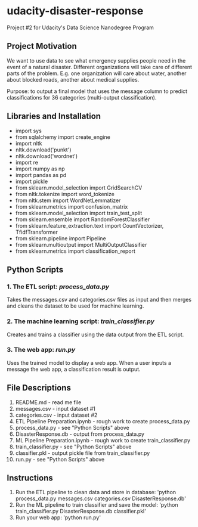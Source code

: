 # udacity-disaster-response
Project #2 for Udacity's Data Science Nanodegree Program

## Project Motivation
We want to use data to see what emergency supplies people need in the event of a natural disaster. Different organizations will take care of different parts of the problem. E.g. one organization will care about water, another about blocked roads, another about medical supplies.

Purpose: to output a final model that uses the message column to predict classifications for 36 categories (multi-output classification).

## Libraries and Installation
- import sys
- from sqlalchemy import create_engine
- import nltk
- nltk.download('punkt')
- nltk.download('wordnet')
- import re
- import numpy as np
- import pandas as pd
- import pickle
- from sklearn.model_selection import GridSearchCV
- from nltk.tokenize import word_tokenize
- from nltk.stem import WordNetLemmatizer
- from sklearn.metrics import confusion_matrix
- from sklearn.model_selection import train_test_split
- from sklearn.ensemble import RandomForestClassifier
- from sklearn.feature_extraction.text import CountVectorizer, TfidfTransformer
- from sklearn.pipeline import Pipeline
- from sklearn.multioutput import MultiOutputClassifier
- from sklearn.metrics import classification_report

## Python Scripts
### 1. The ETL script: _process_data.py_
Takes the messages.csv and categories.csv files as input and then merges and cleans the dataset to be used for machine learning.
### 2. The machine learning script: _train_classifier.py_
Creates and trains a classifier using the data output from the ETL script.
### 3. The web app: _run.py_
Uses the trained model to display a web app. When a user inputs a message the web app, a classification result is output.

## File Descriptions 
1. README.md - read me file
2. messages.csv - input dataset #1
3. categories.csv - input dataset #2
4. ETL Pipeline Preparation.ipynb - rough work to create process_data.py
5. process_data.py - see "Python Scripts" above
6. DisasterResponse.db - output from process_data.py
7. ML Pipeline Preparation.ipynb - rough work to create train_classifier.py
8. train_classifier.py - see "Python Scripts" above
9. classifier.pkl - output pickle file from train_classifier.py
10. run.py - see "Python Scripts" above
## Instructions
1. Run the ETL pipeline to clean data and store in database:
        'python process_data.py messages.csv categories.csv DisasterResponse.db'
2. Run the ML pipeline to train classifier and save the model:
        'python train_classifier.py DisasterResponse.db classifier.pkl'
3. Run your web app:
        'python run.py'
